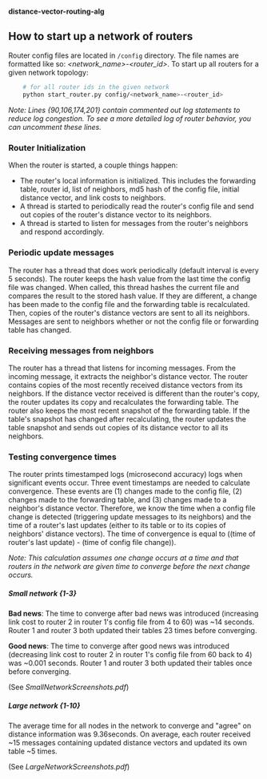#### distance-vector-routing-alg

## How to start up a network of routers
Router config files are located in `/config` directory. The file names are formatted like so: _<network_name>-<router_id>_. To start up all routers for a given network topology:
```bash
    # for all router ids in the given network
    python start_router.py config/<network_name>-<router_id>
```

_Note: Lines {90,106,174,201} contain commented out log statements to reduce log congestion. To see a more detailed log of router behavior, you can uncomment these lines._

### Router Initialization
When the router is started, a couple things happen:
- The router's local information is initialized. This includes the forwarding table, router id, list of neighbors, md5 hash of the config file, initial distance vector, and link costs to neighbors.
- A thread is started to periodically read the router's config file and send out copies of the router's distance vector to its neighbors.
- A thread is started to listen for messages from the router's neighbors and respond accordingly.

### Periodic update messages
The router has a thread that does work periodically (default interval is every 5 seconds). The router keeps the hash value from the last time the config file was changed. When called, this thread hashes the current file and compares the result to the stored hash value. If they are different, a change has been made to the config file and the forwarding table is recalculated. Then, copies of the router's distance vectors are sent to all its neighbors. Messages are sent to neighbors whether or not the config file or forwarding table has changed.

### Receiving messages from neighbors
The router has a thread that listens for incoming messages. From the incoming message, it extracts the neighbor's distance vector. The router contains copies of the most recently received distance vectors from its neighbors. If the distance vector received is different than the router's copy, the router updates its copy and recalculates the forwarding table. The router also keeps the most recent snapshot of the forwarding table. If the table's snapshot has changed after recalculating, the router updates the table snapshot and sends out copies of its distance vector to all its neighbors.

### Testing convergence times
The router prints timestamped logs (microsecond accuracy) logs when significant events occur. Three event timestamps are needed to calculate convergence. These events are (1) changes made to the config file, (2) changes made to the forwarding table, and (3) changes made to a neighbor's distance vector. Therefore, we know the time when a config file change is detected (triggering update messages to its neighbors) and the time of a router's last updates (either to its table or to its copies of neighbors' distance vectors). The time of convergence is equal to ((time of router's last update) - (time of config file change)).

_Note: This calculation assumes one change occurs at a time and that routers in the network are given time to converge before the next change occurs._

##### Small network {1-3}
**Bad news**: The time to converge after bad news was introduced (increasing link cost to router 2 in router 1's config file from 4 to 60) was ~14 seconds. Router 1 and router 3 both updated their tables 23 times before converging.

**Good news**: The time to converge after good news was introduced (decreasing link cost to router 2 in router 1's config file from 60 back to 4) was ~0.001 seconds. Router 1 and router 3 both updated their tables once before converging.

(See _SmallNetworkScreenshots.pdf_)

##### Large network {1-10}
The average time for all nodes in the network to converge and "agree" on distance information was 9.36seconds. On average, each router received ~15 messages containing updated distance vectors and updated its own table ~5 times.

(See _LargeNetworkScreenshots.pdf_)
